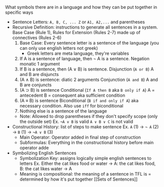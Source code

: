 What symbols there are in a language and how they can be put together in specific ways
- Sentence Letters: `A, B, C, ... Z` or `A1, A2,...` and parentheses 
- Recursive Definition: instructions to generate all sentences in a system. Base Case (Rule 1), Rules for Extension (Rules 2-7) made up of connectives (Rules 2-6)
	1. Base Case: Every sentence letter is a sentence of the language (you can only use english letters not greek)
		- Greek letters are meta language, they're variables
	2. If A is a sentence of language, then ¬ A is a sentence.
		 Negation monatic 1 argument
	3. If B is a sentence, then (A ∨ B) is sentence.
		 Disjunction (`A or B`) A and B are disjuncts
	4. (A ∧ B) is sentence: diatic 2 arguments
		 Conjunction (`A and B`) A and B are conjuncts
	5. (A ⊃ B) is sentence
		Conditional (`If A then B` aka `B only if A`) A = antecedent B = consequent    aka sufficient condition
	6. (A ≡ B) is sentence
		Biconditional (`B if and only if A`) aka necessary condition. Also use `iff` for biconditional
	7. Nothing else is a sentence of the language
	- Note: Allowed to drop parentheses if they don't specify scope (only the outside set)
		Ex. `¬A ∨ B` is valid `A ∨ B ∨ C` is not valid
- Constructional History: list of steps to make sentence
		Ex. `A` (1) -> `¬ A` (2)  -> `B` (1) -> `¬A ∨ B` (3)
	- Main Operator: Operator added in final step of construction
	- Subformulas: Everything in the constructional history before main operator adde
- Symbolizing English Sentences
	- Symbolization Key: assigns logically simple english sentences to letters
		Ex. Either the cat likes food or water -> 
		A: the cat likes food, B: the cat likes water -> A 
	- Meaning is compositional: the meaning of a sentence in TFL is = determined by how it's put together
[[Sets of Sentences]]

